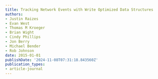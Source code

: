 ```yaml
---
title: Tracking Network Events with Write Optimized Data Structures
authors:
- Justin Raizes
- Evan West
- Thomas M Kroeger
- Brian Wight
- Cindy Phillips
- Jon Berry
- Michael Bender
- Rob Johnson
date: 2015-01-01
publishDate: '2024-11-08T07:31:18.843560Z'
publication_types:
- article-journal
---
```


